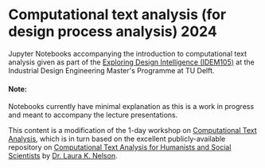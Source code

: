 # Computational text analysis (for design process analysis) 2024

Jupyter Notebooks accompanying the introduction to computational text analysis given as part of the [Exploring Design Intelligence (IDEM105)](https://www.studiegids.tudelft.nl/a101_displayCourse.do?course_id=70323) at the Industrial Design Engineering Master's Programme at TU Delft.

#### Note:
Notebooks currently have minimal explanation as this is a work in progress and meant to accompany the lecture presentations.

This content is a modification of the 1-day workshop on [Computational Text Analysis](https://github.com/senthilchandrasegaran/computational-text-analysis-2023), which is in turn based on the excellent publicly-available repository on [Computational Text Analysis for Humanists and Social Scientists](https://github.com/lknelson/text-analysis-2017/) by [Dr. Laura K. Nelson](https://www.lauraknelson.com/).
